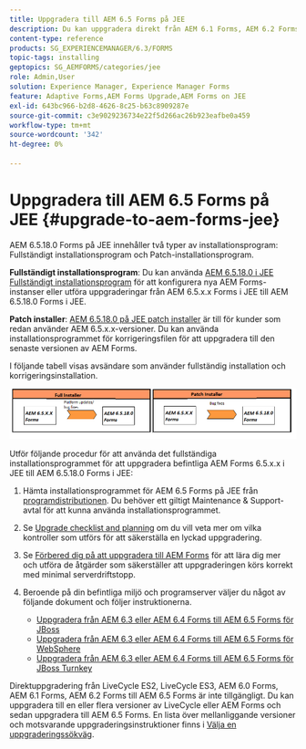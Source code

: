 ```yaml
---
title: Uppgradera till AEM 6.5 Forms på JEE
description: Du kan uppgradera direkt från AEM 6.1 Forms, AEM 6.2 Forms och LiveCycle ES4 SP1 till AEM 6.3 Forms.
content-type: reference
products: SG_EXPERIENCEMANAGER/6.3/FORMS
topic-tags: installing
geptopics: SG_AEMFORMS/categories/jee
role: Admin,User
solution: Experience Manager, Experience Manager Forms
feature: Adaptive Forms,AEM Forms Upgrade,AEM Forms on JEE
exl-id: 643bc966-b2d8-4626-8c25-b63c8909287e
source-git-commit: c3e9029236734e22f5d266ac26b923eafbe0a459
workflow-type: tm+mt
source-wordcount: '342'
ht-degree: 0%

---
```


# Uppgradera till AEM 6.5 Forms på JEE {#upgrade-to-aem-forms-jee}

AEM 6.5.18.0 Forms på JEE innehåller två typer av installationsprogram: Fullständigt installationsprogram och Patch-installationsprogram.

**Fullständigt installationsprogram**: Du kan använda [ AEM 6.5.18.0 i JEE Fullständigt installationsprogram](https://experienceleague.adobe.com/docs/experience-manager-release-information/aem-release-updates/forms-updates/aem-forms-releases.html) för att konfigurera nya AEM Forms-instanser eller utföra uppgraderingar från AEM 6.5.x.x Forms i JEE till AEM 6.5.18.0 Forms i JEE.

**Patch installer**: [AEM 6.5.18.0 på JEE patch installer](https://experienceleague.adobe.com/docs/experience-manager-release-information/aem-release-updates/forms-updates/aem-forms-releases.html) är till för kunder som redan använder AEM 6.5.x.x-versioner. Du kan använda installationsprogrammet för korrigeringsfilen för att uppgradera till den senaste versionen av AEM Forms.

I följande tabell visas avsändare som använder fullständig installation och korrigeringsinstallation.

![Installationsscenario för fullständig installation och korrigering](assets/full-and-patch-installer.png)

Utför följande procedur för att använda det fullständiga installationsprogrammet för att uppgradera befintliga AEM Forms 6.5.x.x i JEE till AEM 6.5.18.0 Forms i JEE:

1. Hämta installationsprogrammet för AEM 6.5 Forms på JEE från [programdistributionen](https://experience.adobe.com/#/downloads/content/software-distribution/en/aem.html). Du behöver ett giltigt Maintenance &amp; Support-avtal för att kunna använda installationsprogrammet.
1. Se [Upgrade checklist and planning](https://www.adobe.com/go/learn_aemforms_upgrade_checklist_65) om du vill veta mer om vilka kontroller som utförs för att säkerställa en lyckad uppgradering.
1. Se [Förbered dig på att uppgradera till AEM Forms](https://www.adobe.com/go/learn_aemforms_prepareupgrade_65) för att lära dig mer och utföra de åtgärder som säkerställer att uppgraderingen körs korrekt med minimal serverdriftstopp.
1. Beroende på din befintliga miljö och programserver väljer du något av följande dokument och följer instruktionerna.

   * [Uppgradera från AEM 6.3 eller AEM 6.4 Forms till AEM 6.5 Forms för JBoss](https://www.adobe.com/go/learn_aemforms_upgradeJBoss_65)
   * [Uppgradera från AEM 6.3 eller AEM 6.4 Forms till AEM 6.5 Forms för WebSphere](https://www.adobe.com/go/learn_aemforms_upgradeWebSphere_65)
   * [Uppgradera från AEM 6.3 eller AEM 6.4 Forms till AEM 6.5 Forms för JBoss Turnkey](https://www.adobe.com/go/learn_aemforms_upgradeTurnkey_65)

Direktuppgradering från LiveCycle ES2, LiveCycle ES3, AEM 6.0 Forms, AEM 6.1 Forms, AEM 6.2 Forms till AEM 6.5 Forms är inte tillgängligt. Du kan uppgradera till en eller flera versioner av LiveCycle eller AEM Forms och sedan uppgradera till AEM 6.5 Forms. En lista över mellanliggande versioner och motsvarande uppgraderingsinstruktioner finns i [Välja en uppgraderingssökväg](upgrade.md).
